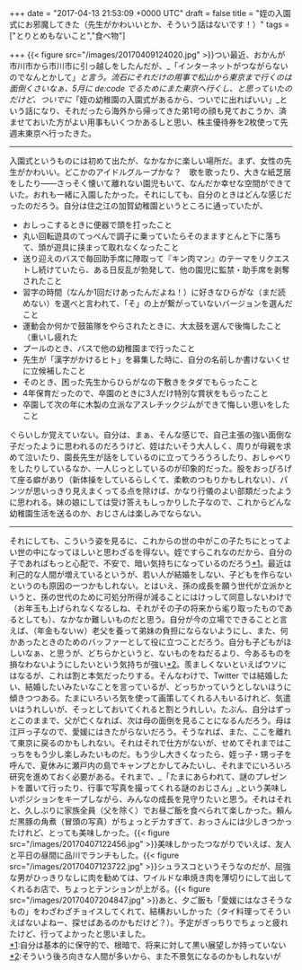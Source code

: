 
+++
date = "2017-04-13 21:53:09 +0000 UTC"
draft = false
title = "姪の入園式にお邪魔してきた（先生がかわいいとか、そういう話はないです！）"
tags = ["とりとめもないこと","食べ物"]

+++
{{< figure src="/images/20170409124020.jpg"  >}}つい最近、おかんが市川市から市川市に引っ越しをしたんだが、_「インターネットがつながらないのでなんとかして」_と言う。流石にそれだけの用事で松山から東京まで行くのは面倒くさいなぁ、5月に de:code でるためにまた東京へ行くし、と思っていたのだけど、ついでに_「姪の幼稚園の入園式があるから、ついでに出ればいい」_という話になり、それだったら海外から帰ってきた弟1号の顔も見ておこうか、済ませておいた方がよい用事もいくつかあるしと思い、株主優待券を2枚使って先週末東京へ行ったきた。<hr/>入園式というものには初めて出たが、なかなかに楽しい場所だ。まず、女性の先生がかわいい。どこかのアイドルグループかな？　歌を歌ったり、大きな紙芝居をしたり――さっそく懐いて離れない園児もいて、なんだか幸せな空間ができていた。おれも一緒に入園したかった。それにしても、自分のときはどんな感じだったのだろう。自分は住之江の加賀幼稚園というところに通っていたが、

<ul>
<li>おしっこするときに便器で頭を打ったこと</li>
<li>丸い回転遊具のてっぺんで調子に乗っていたらそのまますとんと下に落ちて、頭が遊具に挟まって取れなくなったこと</li>
<li>送り迎えのバスで毎回助手席に陣取って『キン肉マン』のテーマをリクエストし続けていたら、ある日反乱が勃発して、他の園児に監禁・助手席を剥奪されたこと</li>
<li>習字の時間（なんか1回だけあったんだよね！）に好きなひらがな（まだ読めない）を選べと言われて、「そ」の上が繋がっていないバージョンを選んだこと</li>
<li>運動会か何かで鼓笛隊をやらされたときに、大太鼓を選んで後悔したこと（重いし疲れた</li>
<li>プールのとき、バスで他の幼稚園まで行ったこと</li>
<li>先生が「漢字がかけるヒト」を募集した時に、自分の名前しか書けないくせに立候補したこと</li>
<li>そのとき、困った先生からひらがなの下敷きをタダでもらったこと</li>
<li>4年保育だったので、卒園のときに3人だけ特別な賞状をもらったこと</li>
<li>卒園して次の年に木製の立派なアスレチックジムができて悔しい思いをしたこと</li>
</ul>ぐらいしか覚えていない。自分は、まぁ、そんな感じで、自己主張の強い面倒な子だったように思われるのだろうけど、姪はたいそう大人しく、周りが母親を求めて泣いたり、園長先生が話をしているのに立ってうろうろしたり、おしゃべりをしたりしているなか、一人じっとしているのが印象的だった。股をおっぴろげて座る癖があり（新体操をしているらしくて、柔軟のつもりかもしれない）、パンツが思いっきり見えまくってる点を除けば、かなり行儀のよい部類だったように思われる。妹の娘にしては受け答えもしっかりした子なので、これからどんな幼稚園生活を送るのか、おじさんは楽しみでならない。<hr/>それにしても、こういう姿を見るに、これからの世の中がこの子たちにとってよい世の中になってほしいと思わざるを得ない。姪ですらこれなのだから、自分の子であればもっと心配で、不安で、暗い気持ちになっているのだろう<a href="#f-2b2b18b3" name="fn-2b2b18b3" title="自分は基本的に保守的で、根暗で、将来に対して黒い展望しか持っていない">*1</a>。最近は利己的な人間が増えているというが、若い人が結婚をしない、子どもを作らないというのも原因の一つかもしれない。とはいえ、孫の成長を願う世代が立派かというと、孫の世代のために可処分所得が減ることにはけっして同意しないわけで（お年玉も上げられなくなるしね、それがその子の将来から毟り取ったものであるとしても）、なかなか難しいものだと思う。自分が今の立場でできることと言えば、（年金もないｗ）老父を養って弟妹の負担にならないようにし、また、何かあったときのためのバッファーとして役に立つことだろう。自分も子どもがほしいなぁ、と思うが、どちらかというと、ないものをねだるより、今あるものを損なわないようにしたいという気持ちが強い<a href="#f-28323cbe" name="fn-28323cbe" title="そういう後ろ向きな人間が多いから、また不景気になるのかもしれないが">*2</a>。羨ましくないといえばウソにはなるが、これは割と本気だったりする。そんなわけで、Twitter では結婚したい、結婚したいみたいなことを言っているが、どっちかっていうとしないほうに傾きつつある。たまにいろいろ気を使って画策してくれる人もいるけれど、気遣いはうれしいが、そっとしておいてくれると割とうれしい。たぶん、自分はずっとこのままで、父が亡くなれば、次は母の面倒を見ることになるんだろう。母は江戸っ子なので、愛媛にはきたがらないだろう。そうなれば、また、ここを離れて東京に戻るのかもしれない。それはそれで仕方がないが、せめてそれまではこっちをもう少し楽しみたいものだ。もう少し大きくなったら、姪っ子・甥っ子を呼んで、夏休みに瀬戸内の島でキャンプとかしてみたいし、それまでにいろいろ研究を進めておく必要がある。それまで、_「たまにあらわれて、謎のプレゼントを置いて行ったり、行事で写真を撮ってくれる謎のおじさん」_という美味しいポジションをキープしながら、みんなの成長を見守りたいと思う。それはそれと、久しぶりに家族全員（父を除く）でお昼ご飯を食べられて楽しかった。頼んだ黒豚の角煮（冒頭の写真）がちょっとデカすぎて、おっさんには少しきつかったけれど、とっても美味しかった。{{< figure src="/images/20170407122456.jpg"  >}}美味しかったつながりでいえば、友人と平日の昼間に品川でランチもした。{{< figure src="/images/20170407123722.jpg"  >}}シュラスコというそうなのだが、屈強な男がひっきりなしに肉を勧めては、ワイルドな串焼き肉を薄切りにして出してくれるお店で、ちょっとテンションが上がる。{{< figure src="/images/20170407204847.jpg"  >}}あと、夕ご飯も「愛媛にはなさそうなもの」をわざわざチョイスしてくれて、結構おいしかった（タイ料理ってそういえばないよねー、探せばあるのかもだけど？）。予定がぎっちりでちょっと疲れたけど、行ってよかったと思いました。
<div class="footnote">
<a href="#fn-2b2b18b3" name="f-2b2b18b3" class="footnote-number">*1</a><span class="footnote-delimiter">:</span><span class="footnote-text">自分は基本的に保守的で、根暗で、将来に対して黒い展望しか持っていない</span>
<a href="#fn-28323cbe" name="f-28323cbe" class="footnote-number">*2</a><span class="footnote-delimiter">:</span><span class="footnote-text">そういう後ろ向きな人間が多いから、また不景気になるのかもしれないが</span>
</div>

